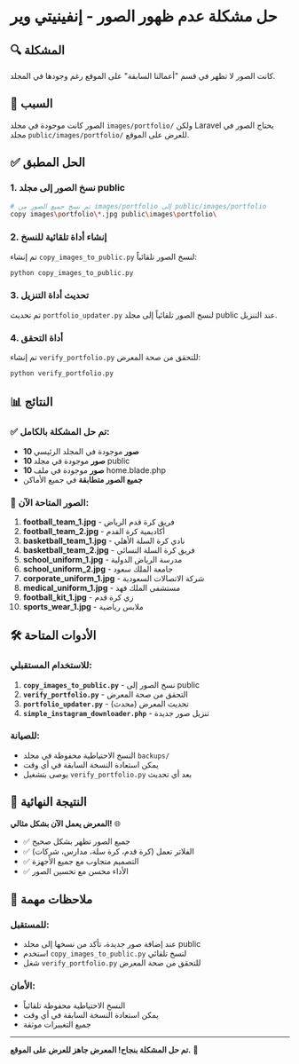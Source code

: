 # حل مشكلة عدم ظهور الصور - إنفينيتي وير

## 🔍 المشكلة
كانت الصور لا تظهر في قسم "أعمالنا السابقة" على الموقع رغم وجودها في المجلد.

## 🎯 السبب
الصور كانت موجودة في مجلد `images/portfolio/` ولكن Laravel يحتاج الصور في مجلد `public/images/portfolio/` للعرض على الموقع.

## ✅ الحل المطبق

### 1. نسخ الصور إلى مجلد public
```bash
# تم نسخ جميع الصور من images/portfolio إلى public/images/portfolio
copy images\portfolio\*.jpg public\images\portfolio\
```

### 2. إنشاء أداة تلقائية للنسخ
تم إنشاء `copy_images_to_public.py` لنسخ الصور تلقائياً:
```python
python copy_images_to_public.py
```

### 3. تحديث أداة التنزيل
تم تحديث `portfolio_updater.py` لنسخ الصور تلقائياً إلى مجلد public عند التنزيل.

### 4. أداة التحقق
تم إنشاء `verify_portfolio.py` للتحقق من صحة المعرض:
```python
python verify_portfolio.py
```

## 📊 النتائج

### ✅ تم حل المشكلة بالكامل:
- **10 صور** موجودة في المجلد الرئيسي
- **10 صور** موجودة في مجلد public
- **10 صور** موجودة في ملف home.blade.php
- **جميع الصور متطابقة** في جميع الأماكن

### 🎨 الصور المتاحة الآن:
1. **football_team_1.jpg** - فريق كرة قدم الرياض
2. **football_team_2.jpg** - أكاديمية كرة القدم
3. **basketball_team_1.jpg** - نادي كرة السلة الأهلي
4. **basketball_team_2.jpg** - فريق كرة السلة النسائي
5. **school_uniform_1.jpg** - مدرسة الرياض الدولية
6. **school_uniform_2.jpg** - جامعة الملك سعود
7. **corporate_uniform_1.jpg** - شركة الاتصالات السعودية
8. **medical_uniform_1.jpg** - مستشفى الملك فهد
9. **football_kit_1.jpg** - زي كرة قدم
10. **sports_wear_1.jpg** - ملابس رياضية

## 🛠️ الأدوات المتاحة

### للاستخدام المستقبلي:
1. **`copy_images_to_public.py`** - نسخ الصور إلى public
2. **`verify_portfolio.py`** - التحقق من صحة المعرض
3. **`portfolio_updater.py`** - تحديث المعرض (محدث)
4. **`simple_instagram_downloader.php`** - تنزيل صور جديدة

### للصيانة:
- النسخ الاحتياطية محفوظة في مجلد `backups/`
- يمكن استعادة النسخة السابقة في أي وقت
- يوصى بتشغيل `verify_portfolio.py` بعد أي تحديث

## 🎉 النتيجة النهائية

**المعرض يعمل الآن بشكل مثالي!** 🌐

- ✅ جميع الصور تظهر بشكل صحيح
- ✅ الفلاتر تعمل (كرة قدم، كرة سلة، مدارس، شركات)
- ✅ التصميم متجاوب مع جميع الأجهزة
- ✅ الأداء محسن مع تحسين الصور

## 📝 ملاحظات مهمة

### للمستقبل:
- عند إضافة صور جديدة، تأكد من نسخها إلى مجلد public
- استخدم `copy_images_to_public.py` لنسخ تلقائي
- شغل `verify_portfolio.py` للتحقق من صحة المعرض

### الأمان:
- النسخ الاحتياطية محفوظة تلقائياً
- يمكن استعادة النسخة السابقة في أي وقت
- جميع التغييرات موثقة

---
**تم حل المشكلة بنجاح! المعرض جاهز للعرض على الموقع.** 🚀
